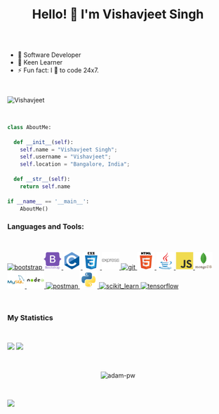 <h1 align="center">
  <b>Hello! 👋 I'm Vishavjeet Singh</b>
</h1>

<br>

<br>

- 🔭 Software Developer
- 👯 Keen Learner
- ⚡ Fun fact: I 💖 to code 24x7. 

<br>

<p align="left"> <img src="https://komarev.com/ghpvc/?username=Vishavjeet6&label=Profile%20views&color=0e75b6&style=flat" alt="Vishavjeet" /> </p>

<br>

```python
class AboutMe:
    
  def __init__(self):
    self.name = "Vishavjeet Singh";
    self.username = "Vishavjeet";
    self.location = "Bangalore, India";
  
  def __str__(self):
    return self.name

if __name__ == '__main__':
    AboutMe()
```

<h3 align="left">Languages and Tools:</h3>
<br>
<p align="left"> <a href="https://angularjs.org/" target="_blank"> <img src="https://img.icons8.com/color/50/000000/angularjs.png" alt="bootstrap" width="40" height="40"/> </a> <a href="https://getbootstrap.com" target="_blank"> <img src="https://raw.githubusercontent.com/devicons/devicon/master/icons/bootstrap/bootstrap-plain-wordmark.svg" alt="bootstrap" width="40" height="40"/> </a> <a href="https://www.cprogramming.com/" target="_blank"> <img src="https://raw.githubusercontent.com/devicons/devicon/master/icons/c/c-original.svg" alt="c" width="40" height="40"/> </a> <a href="https://www.w3schools.com/css/" target="_blank"> <img src="https://raw.githubusercontent.com/devicons/devicon/master/icons/css3/css3-original-wordmark.svg" alt="css3" width="40" height="40"/> </a> <a href="https://expressjs.com" target="_blank"> <img src="https://raw.githubusercontent.com/devicons/devicon/master/icons/express/express-original-wordmark.svg" alt="express" width="40" height="40"/> </a> <a href="https://git-scm.com/" target="_blank"> <img src="https://www.vectorlogo.zone/logos/git-scm/git-scm-icon.svg" alt="git" width="40" height="40"/> </a> <a href="https://www.w3.org/html/" target="_blank"> <img src="https://raw.githubusercontent.com/devicons/devicon/master/icons/html5/html5-original-wordmark.svg" alt="html5" width="40" height="40"/> </a> <a href="https://www.java.com" target="_blank"> <img src="https://raw.githubusercontent.com/devicons/devicon/master/icons/java/java-original.svg" alt="java" width="40" height="40"/> </a> <a href="https://developer.mozilla.org/en-US/docs/Web/JavaScript" target="_blank"> <img src="https://raw.githubusercontent.com/devicons/devicon/master/icons/javascript/javascript-original.svg" alt="javascript" width="40" height="40"/> </a> <a href="https://www.mongodb.com/" target="_blank"> <img src="https://raw.githubusercontent.com/devicons/devicon/master/icons/mongodb/mongodb-original-wordmark.svg" alt="mongodb" width="40" height="40"/> </a> <a href="https://www.mysql.com/" target="_blank"> <img src="https://raw.githubusercontent.com/devicons/devicon/master/icons/mysql/mysql-original-wordmark.svg" alt="mysql" width="40" height="40"/> </a> <a href="https://nodejs.org" target="_blank"> <img src="https://raw.githubusercontent.com/devicons/devicon/master/icons/nodejs/nodejs-original-wordmark.svg" alt="nodejs" width="40" height="40"/> </a> <a href="https://postman.com" target="_blank"> <img src="https://www.vectorlogo.zone/logos/getpostman/getpostman-icon.svg" alt="postman" width="40" height="40"/> </a> <a href="https://www.python.org" target="_blank"> <img src="https://raw.githubusercontent.com/devicons/devicon/master/icons/python/python-original.svg" alt="python" width="40" height="40"/> </a> </a> <a href="https://scikit-learn.org/" target="_blank"> <img src="https://upload.wikimedia.org/wikipedia/commons/0/05/Scikit_learn_logo_small.svg" alt="scikit_learn" width="40" height="40"/> </a> <a href="https://www.tensorflow.org" target="_blank"> <img src="https://www.vectorlogo.zone/logos/tensorflow/tensorflow-icon.svg" alt="tensorflow" width="40" height="40"/> </a> </p>

<br>

<h3 align="left">My Statistics</h3>
<br/>
<p align="left">
  <img width="49.5%" src="https://github-readme-stats.vercel.app/api?username=Vishavjeet6&show_icons=true&theme=gruvbox&hide_border=true" />
    <img width="49.5%" src="https://github-readme-streak-stats.herokuapp.com/?user=Vishavjeet6&theme=gruvbox&hide_border=true" />
  </a>
</p>
<br>

<p align="center"><img align="center"
    src="https://github-readme-stats.vercel.app/api/top-langs?username=Vishavjeet6&show_icons=true&locale=en&theme=gruvbox&hide_border=true&layout=compact"
    alt="adam-pw" 
    bg_color=#808080/></p>
<br>

<p>
<img align="center" src="https://activity-graph.herokuapp.com/graph?username=Vishavjeet6&custom_title=Vishavjeet's%20Contribution%20Graph&theme=gruvbox&bg_color=282828&hide_border=true&line=d1a01f&point=c58545" />
</p>
